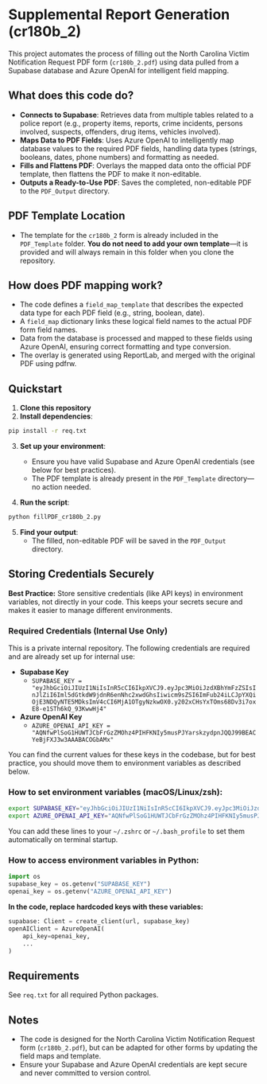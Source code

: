 # Supplemental Report Generation (cr180b_2)

This project automates the process of filling out the North Carolina Victim Notification Request PDF form (`cr180b_2.pdf`) using data pulled from a Supabase database and Azure OpenAI for intelligent field mapping.

## What does this code do?

- **Connects to Supabase**: Retrieves data from multiple tables related to a police report (e.g., property items, reports, crime incidents, persons involved, suspects, offenders, drug items, vehicles involved).
- **Maps Data to PDF Fields**: Uses Azure OpenAI to intelligently map database values to the required PDF fields, handling data types (strings, booleans, dates, phone numbers) and formatting as needed.
- **Fills and Flattens PDF**: Overlays the mapped data onto the official PDF template, then flattens the PDF to make it non-editable.
- **Outputs a Ready-to-Use PDF**: Saves the completed, non-editable PDF to the `PDF_Output` directory.

## PDF Template Location

- The template for the `cr180b_2` form is already included in the `PDF_Template` folder. **You do not need to add your own template**—it is provided and will always remain in this folder when you clone the repository.

## How does PDF mapping work?

- The code defines a `field_map_template` that describes the expected data type for each PDF field (e.g., string, boolean, date).
- A `field_map` dictionary links these logical field names to the actual PDF form field names.
- Data from the database is processed and mapped to these fields using Azure OpenAI, ensuring correct formatting and type conversion.
- The overlay is generated using ReportLab, and merged with the original PDF using pdfrw.

## Quickstart

1. **Clone this repository**
2. **Install dependencies**:

```bash
pip install -r req.txt
```

3. **Set up your environment**:
   - Ensure you have valid Supabase and Azure OpenAI credentials (see below for best practices).
   - The PDF template is already present in the `PDF_Template` directory—no action needed.

4. **Run the script**:

```bash
python fillPDF_cr180b_2.py
```

5. **Find your output**:
   - The filled, non-editable PDF will be saved in the `PDF_Output` directory.

## Storing Credentials Securely

**Best Practice:** Store sensitive credentials (like API keys) in environment variables, not directly in your code. This keeps your secrets secure and makes it easier to manage different environments.

### Required Credentials (Internal Use Only)

This is a private internal repository. The following credentials are required and are already set up for internal use:

- **Supabase Key**
  - `SUPABASE_KEY = "eyJhbGciOiJIUzI1NiIsInR5cCI6IkpXVCJ9.eyJpc3MiOiJzdXBhYmFzZSIsInJlZiI6Iml5dGtkdW9jdnR6enNhc2xwdGhsIiwicm9sZSI6ImFub24iLCJpYXQiOjE3NDQyNTE5MDksImV4cCI6MjA1OTgyNzkwOX0.y202xCHsYxTOms68Dv3i7oxE8-e1STh6kQ_93KwwHj4"`
- **Azure OpenAI Key**
  - `AZURE_OPENAI_API_KEY = "AQNfwPlSoG1HUWTJCbFrGzZMOhz4PIHFKNIy5musPJYarskzydpnJQQJ99BEACYeBjFXJ3w3AAABACOGbAMx"`

You can find the current values for these keys in the codebase, but for best practice, you should move them to environment variables as described below.

### How to set environment variables (macOS/Linux/zsh):

```bash
export SUPABASE_KEY="eyJhbGciOiJIUzI1NiIsInR5cCI6IkpXVCJ9.eyJpc3MiOiJzdXBhYmFzZSIsInJlZiI6Iml5dGtkdW9jdnR6enNhc2xwdGhsIiwicm9zZSI6ImFub24iLCJpYXQiOjE3NDQyNTE5MDksImV4cCI6MjA1OTgyNzkwOX0.y202xCHsYxTOms68Dv3i7oxE8-e1STh6kQ_93KwwHj4"
export AZURE_OPENAI_API_KEY="AQNfwPlSoG1HUWTJCbFrGzZMOhz4PIHFKNIy5musPJYarskzydpnJQQJ99BEACYeBjFXJ3w3AAABACOGbAMx"
```

You can add these lines to your `~/.zshrc` or `~/.bash_profile` to set them automatically on terminal startup.

### How to access environment variables in Python:

```python
import os
supabase_key = os.getenv("SUPABASE_KEY")
openai_key = os.getenv("AZURE_OPENAI_API_KEY")
```

**In the code, replace hardcoded keys with these variables:**

```python
supabase: Client = create_client(url, supabase_key)
openAIClient = AzureOpenAI(
    api_key=openai_key,
    ...
)
```

## Requirements
See `req.txt` for all required Python packages.

## Notes
- The code is designed for the North Carolina Victim Notification Request form (`cr180b_2.pdf`), but can be adapted for other forms by updating the field maps and template.
- Ensure your Supabase and Azure OpenAI credentials are kept secure and never committed to version control.

